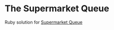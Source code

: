 # The Supermarket Queue
Ruby solution for [Supermarket Queue](https://www.codewars.com/kata/57b06f90e298a7b53d000a86)
